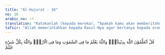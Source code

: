 ```yaml
---
title: "Al-Hujurat - 16"
no: 16
arabic_no: ١٦
translation: "Katakanlah (kepada mereka), “Apakah kamu akan memberitahukan kepada Allah tentang agamamu (keyakinanmu), padahal Allah mengetahui apa yang ada di langit dan apa yang ada di bumi dan Allah Maha Mengetahui segala sesuatu.” "
tafsir: "Allah memerintahkan kepada Rasul-Nya agar bertanya kepada orang-orang Arab Badui itu, apakah mereka akan memberitahukan kepada Allah tentang keyakinannya yang telah tersimpan di dalam hatinya, padahal Allah mengetahui apa yang ada di langit dan apa yang ada di bumi, termasuk apa yang terkandung di dalam hati mereka karena Allah Maha Mengetahui segala sesuatu."
---
```


قُلْ اَتُعَلِّمُوْنَ اللّٰهَ بِدِيْنِكُمْۗ وَاللّٰهُ يَعْلَمُ مَا فِى السَّمٰوٰتِ وَمَا فِى الْاَرْضِۗ وَاللّٰهُ بِكُلِّ شَيْءٍ عَلِيْمٌ 
